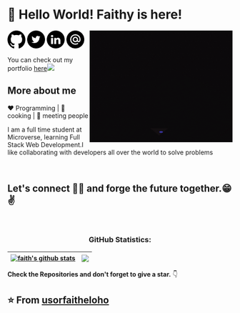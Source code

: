 
  
# 👋 Hello World!  Faithy is here!

 [<img src="https://github.com/usorfaitheloho/usorfaitheloho/blob/main/assets/github.png" alt="github logo" width="40">](https://github.com/usorfaitheloho)    [<img src="https://github.com/usorfaitheloho/usorfaitheloho/blob/main/assets/Twitter.png" width="40">](https://twitter.com/faithusor16)   [<img src="https://github.com/usorfaitheloho/usorfaitheloho/blob/main/assets/link.png" alt="linkedin logo" width="40">](https://www.linkedin.com/in/faith-usor) <img align="right" alt="Person coding gif" src="https://github.com/usorfaitheloho/usorfaitheloho/blob/main/assets/giphy.gif" height="250" width="320" />    [<img src="https://github.com/usorfaitheloho/usorfaitheloho/blob/main/assets/email.png" alt="gmaillogo" width="40">](usorfaitheloho@gmail.com)
 
<p>You can check out my portfolio <a href="https://usorfaitheloho.github.io/Portfolio/">here</a><img src="https://media.giphy.com/media/cKPse5DZaptID3YAMK/giphy.gif" width="60"></p>

 ## More about me
  
:heart: Programming | :black_heart: cooking | :blue_heart: meeting people
 
I am a full time student at Microverse, learning Full Stack Web Development.I like collaborating with developers all over the world to solve problems

<br/>

<h2> Let's connect 👨‍💻 and forge the future together.😁✌   </h2> 

</br>
<h3 align="center">GitHub Statistics:</h3>

| <a href="https://github.com/usorfaitheloho/github-readme-stats"><img align="center" src="https://github-readme-stats.vercel.app/api?username=usorfaitheloho&show_icons=true&include_all_commits=true&theme=buefy&hide_border=true" alt="faith's github stats" /></a> | <a href="https://github.com/usorfaitheloho/github-readme-stats"><img align="center" src="https://github-readme-stats.vercel.app/api/top-langs/?username=usorfaitheloho&layout=compact&theme=buefy&hide_border=true" /></a> |
| ----------------------------------------------------------------------------------------------------------------------------------------------------------------------------------------------------------------------------------------------------------- | ---------------------------------------------------------------------------------------------------------------------------------------------------------------------------------------------------------------- |

**Check the Repositories and don't forget to give a star.** 👇

:star: From [usorfaitheloho](https://github.com/usorfaitheloho)
-------








